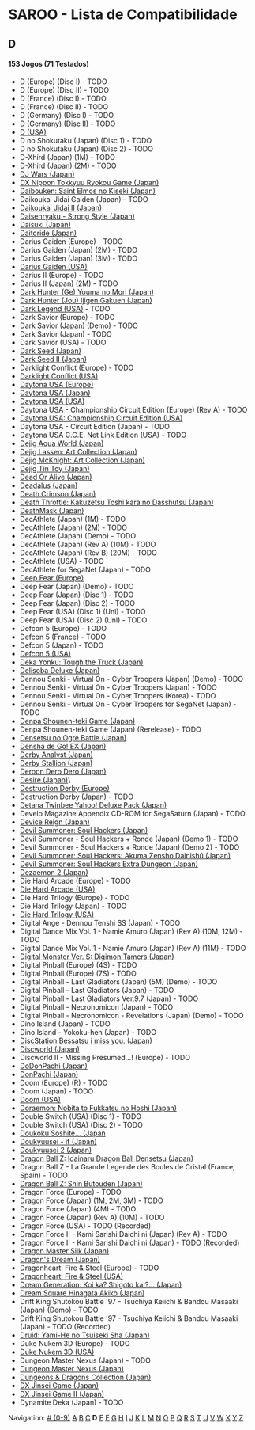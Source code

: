 # SAROO - Lista de Compatibilidade

## D

#### 153 Jogos (71 Testados)

- D (Europe) (Disc I) - TODO
- D (Europe) (Disc II) - TODO
- D (France) (Disc I) - TODO
- D (France) (Disc II) - TODO
- D (Germany) (Disc I) - TODO
- D (Germany) (Disc II) - TODO
- [D (USA)](../../Regions/USA/T-8106H/01/README.md)
- D no Shokutaku (Japan) (Disc 1) - TODO
- D no Shokutaku (Japan) (Disc 2) - TODO
- D-Xhird (Japan) (1M) - TODO
- D-Xhird (Japan) (2M) - TODO
- [DJ Wars (Japan)](../../Regions/Japan/T-18807G/01/README.md)
- [DX Nippon Tokkyuu Ryokou Game (Japan)](../../Regions/Japan/T-10306G/01/README.md)
- [Daibouken: Saint Elmos no Kiseki (Japan)](../../Regions/Japan/T-23101G/01/README.md)
- Daikoukai Jidai Gaiden (Japan) - TODO
- [Daikoukai Jidai II (Japan)](../../Regions/Japan/T-7628G/01/README.md)
- [Daisenryaku - Strong Style (Japan)](../../Regions/Japan/T-21202G/01/README.md)
- [Daisuki (Japan)](../../Regions/Japan/T-18510G/01/README.md)
- [Daitoride (Japan)](../../Regions/Japan/T-29201G/01/README.md)
- Darius Gaiden (Europe) - TODO
- Darius Gaiden (Japan) (2M) - TODO
- Darius Gaiden (Japan) (3M) - TODO
- [Darius Gaiden (USA)](../../Regions/USA/T-8123H/01/README.md)
- Darius II (Europe) - TODO
- Darius II (Japan) (2M) - TODO
- [Dark Hunter (Ge) Youma no Mori (Japan)](../../Regions/Japan/T-7632G/01/README.md)
- [Dark Hunter (Jou) Ijigen Gakuen (Japan)](../../Regions/Japan/T-7631G/01/README.md)
- [Dark Legend (USA)](../../Regions/USA/T-1305H/02/README.md) - TODO
- Dark Savior (Europe) - TODO
- Dark Savior (Japan) (Demo) - TODO
- Dark Savior (Japan) - TODO
- Dark Savior (USA) - TODO
- [Dark Seed (Japan)](../../Regions/Japan/T-18501G/01/README.md)
- [Dark Seed II (Japan)](../../Regions/Japan/T-36101G/01/README.md)
- Darklight Conflict (Europe) - TODO
- [Darklight Conflict (USA)](../../Regions/USA/T-5022H/01/README.md)
- [Daytona USA (Europe)](../../Regions/Europe/MK_8120050/01/README.md)
- [Daytona USA (Japan)](../../Regions/Japan/GS-9013/01/README.md)
- [Daytona USA (USA)](../../Regions/USA/MK-81200/01/README.md)
- Daytona USA - Championship Circuit Edition (Europe) (Rev A) - TODO
- [Daytona USA: Championship Circuit Edition (USA)](../../Regions/USA/MK-81213/01/README.md)
- Daytona USA - Circuit Edition (Japan) - TODO
- Daytona USA C.C.E. Net Link Edition (USA) - TODO
- [Dejig Aqua World (Japan)](../../Regions/Japan/T-30303G/01/README.md)
- [Dejig Lassen: Art Collection (Japan)](../../Regions/Japan/T-30304G/01/README.md)
- [Dejig McKnight: Art Collection (Japan)](../../Regions/Japan/T-30305G/01/README.md)
- [Dejig Tin Toy (Japan)](../../Regions/Japan/T-30302G/01/README.md)
- [Dead Or Alive (Japan)](../../Regions/Japan/T-3603G/01/README.md)
- [Deadalus (Japan)](../../Regions/Japan/SG-9008/01/README.md)
- [Death Crimson (Japan)](../../Regions/Japan/T-23202G/01/README.md)
- [Death Throttle: Kakuzetsu Toshi kara no Dasshutsu (Japan)](../../Regions/Japan/T-26403G/01/README.md)
- [DeathMask (Japan)](../../Regions/Japan/T-22701G/01/README.md)
- DecAthlete (Japan) (1M) - TODO
- DecAthlete (Japan) (2M) - TODO
- DecAthlete (Japan) (Demo) - TODO
- DecAthlete (Japan) (Rev A) (10M) - TODO
- DecAthlete (Japan) (Rev B) (20M) - TODO
- DecAthlete (USA) - TODO
- DecAthlete for SegaNet (Japan) - TODO
- [Deep Fear (Europe)](../../Regions/Europe/MK-81804/01/README.md)
- Deep Fear (Japan) (Demo) - TODO
- Deep Fear (Japan) (Disc 1) - TODO
- Deep Fear (Japan) (Disc 2) - TODO
- Deep Fear (USA) (Disc 1) (Unl) - TODO
- Deep Fear (USA) (Disc 2) (Unl) - TODO
- Defcon 5 (Europe) - TODO
- Defcon 5 (France) - TODO
- Defcon 5 (Japan) - TODO
- [Defcon 5 (USA)](../../Regions/USA/T-1301G/01/README.md)
- [Deka Yonku: Tough the Truck (Japan)](../../Regions/Japan/T-4313G/01/README.md)
- [Delisoba Deluxe (Japan)](../../Regions/Japan/6106803/01/README.md)
- Dennou Senki - Virtual On - Cyber Troopers (Japan) (Demo) - TODO
- Dennou Senki - Virtual On - Cyber Troopers (Japan) - TODO
- Dennou Senki - Virtual On - Cyber Troopers (Korea) - TODO
- Dennou Senki - Virtual On - Cyber Troopers for SegaNet (Japan) - TODO
- [Denpa Shounen-teki Game (Japan)](../../Regions/Japan/T-14316G/01/README.md)
- Denpa Shounen-teki Game (Japan) (Rerelease) - TODO
- [Densetsu no Ogre Battle (Japan)](../../Regions/Japan/T-5305G/01/README.md)
- [Densha de Go! EX (Japan)](../../Regions/Japan/T-10317G/01/README.md)
- [Derby Analyst (Japan)](../../Regions/Japan/T-20505G/01/README.md)
- [Derby Stallion (Japan)](../../Regions/Japan/T-2113G/01/README.md)
- [Deroon Dero Dero (Japan)](../../Regions/Japan/T-3601G/01/README.md)
- [Desire (Japan)](../../Regions/Japan/T-15031G/01/README.md)\
- [Destruction Derby (Europe)](../../Regions/T-11303/NUMBER/01/README.md)
- Destruction Derby (Japan) - TODO
- [Detana Twinbee Yahoo! Deluxe Pack (Japan)](../../Regions/Japan/T-9505G/01/README.md)
- Develo Magazine Appendix CD-ROM for SegaSaturn (Japan) - TODO
- [Device Reign (Japan)](../../Regions/Japan/T-27810G/01/README.md)
- [Devil Summoner: Soul Hackers (Japan)](../../Regions/Japan/T-14420G/01/README.md)
- Devil Summoner - Soul Hackers + Ronde (Japan) (Demo 1) - TODO
- Devil Summoner - Soul Hackers + Ronde (Japan) (Demo 2) - TODO
- [Devil Summoner: Soul Hackers: Akuma Zensho Dainishū (Japan)](../../Regions/Japan/T-14421G/01/README.md)
- [Devil Summoner: Soul Hackers Extra Dungeon (Japan)](../../Regions/Japan/6106804/01/README.md)
- [Dezaemon 2 (Japan)](../../Regions/Japan/T-16804G/01/README.md)
- Die Hard Arcade (Europe) - TODO
- [Die Hard Arcade (USA)](../../Regions/USA/MK-81057/01/README.md)
- Die Hard Trilogy (Europe) - TODO
- Die Hard Trilogy (Japan) - TODO
- [Die Hard Trilogy (USA)](../../Regions/USA/T-16103H/01/README.md)
- Digital Ange - Dennou Tenshi SS (Japan) - TODO
- Digital Dance Mix Vol. 1 - Namie Amuro (Japan) (Rev A) (10M, 12M) - TODO
- Digital Dance Mix Vol. 1 - Namie Amuro (Japan) (Rev A) (11M) - TODO
- [Digital Monster Ver. S: Digimon Tamers (Japan)](../../Regions/Japan/T-13331G/01/README.md)
- Digital Pinball (Europe) (4S) - TODO
- Digital Pinball (Europe) (7S) - TODO
- Digital Pinball - Last Gladiators (Japan) (5M) (Demo) - TODO
- Digital Pinball - Last Gladiators (Japan) - TODO
- Digital Pinball - Last Gladiators Ver.9.7 (Japan) - TODO
- Digital Pinball - Necronomicon (Japan) - TODO
- Digital Pinball - Necronomicon - Revelations (Japan) (Demo) - TODO
- Dino Island (Japan) - TODO
- Dino Island - Yokoku-hen (Japan) - TODO
- [DiscStation Bessatsu i miss you. (Japan)](../../Regions/Japan/6106732/01/README.md)
- [Discworld (Japan)](../../Regions/Japan/T-20502G/01/README.md)
- Discworld II - Missing Presumed...! (Europe) - TODO
- [DoDonPachi (Japan)](../../Regions/Japan/T-14419G/01/README.md)
- [DonPachi (Japan)](../../Regions/Japan/T-14405G/01/README.md)
- Doom (Europe) (R) - TODO
- Doom (Japan) - TODO
- [Doom (USA)](../../Regions/USA/T-25405H/01/README.md)
- [Doraemon: Nobita to Fukkatsu no Hoshi (Japan)](../../Regions/Japan/T-19801G/01/README.md)
- Double Switch (USA) (Disc 1) - TODO
- Double Switch (USA) (Disc 2) - TODO
- [Doukoku Soshite... (Japan](../../Regions/Japan/T-1315G/01/README.md)
- [Doukyuusei - if (Japan)](../../Regions/Japan/T-20102G/01/README.md)
- [Doukyuusei 2 (Japan)](../../Regions/Japan/T-20104G/01/README.md)
- [Dragon Ball Z: Idainaru Dragon Ball Densetsu (Japan)](../../Regions/Japan/T-13305G/01/README.md)
- Dragon Ball Z - La Grande Legende des Boules de Cristal (France, Spain) - TODO
- [Dragon Ball Z: Shin Butouden (Japan)](../../Regions/Japan/T-13302G/01/README.md)
- Dragon Force (Europe) - TODO
- Dragon Force (Japan) (1M, 2M, 3M) - TODO
- Dragon Force (Japan) (4M) - TODO
- Dragon Force (Japan) (Rev A) (10M) - TODO
- Dragon Force (USA) - TODO (Recorded)
- Dragon Force II - Kami Sarishi Daichi ni (Japan) (Rev A) - TODO
- Dragon Force II - Kami Sarishi Daichi ni (Japan) - TODO (Recorded)
- [Dragon Master Silk (Japan)](../../Regions/Japan/T-19503G/01/README.md)
- [Dragon's Dream (Japan)](../../Regions/Japan/GS-7114/01/README.md)
- Dragonheart: Fire & Steel (Europe) - TODO
- [Dragonheart: Fire & Steel (USA)](../../Regions/USA/T-8117H/01/README.md)
- [Dream Generation: Koi ka? Shigoto ka!?... (Japan)](../../Regions/Japan/T-2511G/01/README.md)
- [Dream Square Hinagata Akiko (Japan)](../../Regions/Japan/T-3002G/01/README.md)
- Drift King Shutokou Battle '97 - Tsuchiya Keiichi & Bandou Masaaki (Japan) (Demo) - TODO
- Drift King Shutokou Battle '97 - Tsuchiya Keiichi & Bandou Masaaki (Japan) - TODO (Recorded)
- [Druid: Yami-He no Tsuiseki Sha (Japan)](../../Regions/Japan/T-7670G/01/README.md)
- Duke Nukem 3D (Europe) - TODO
- [Duke Nukem 3D (USA)](../../Regions/USA/MK-81071/01/README.md)
- Dungeon Master Nexus (Japan) - TODO
- [Dungeon Master Nexus (Japan)](../../Regions/Japan/T-9111G/01/README.md)
- [Dungeons & Dragons Collection (Japan)](../../Regions/Japan/T-1245G/01/README.md)
- [DX Jinsei Game (Japan)](../../Regions/Japan/T-10302G/01/README.md)
- [DX Jinsei Game II (Japan)](../../Regions/Japan/T-10310G/01/README.md)
- Dynamite Deka (Japan) - TODO

Navigation:
[# (0-9)](./09.md) [A](./A.md) [B](./B.md) [C](./C.md) **D** [E](./E.md) [F](./F.md) [G](./G.md) [H](./H.md) [I](./I.md) [J](./J.md) [K](./K.md) [L](./L.md) [M](./M.md) [N](./N.md) [O](./O.md) [P](./P.md) [Q](./Q.md) [R](./R.md) [S](./S.md) [T](./T.md) [U](./U.md) [V](./V.md) [W](./W.md) [X](./X.md) [Y](./Y.md) [Z](./Z.md)
